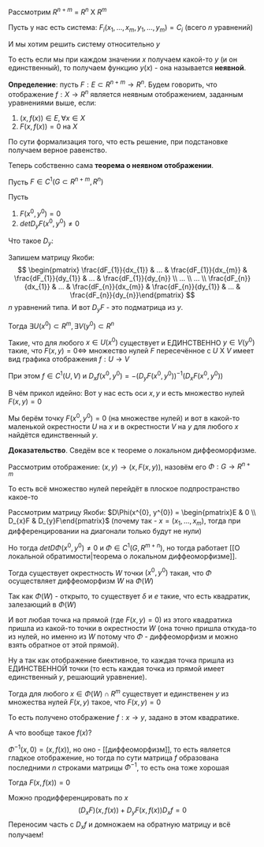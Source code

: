Рассмотрим $R^{n+m}$ = $R^{n}$ X $R^{m}$

Пусть у нас есть система:
$F_{i}(x_{1}, ..., x_{m}, y_{1}, ..., y_{m}) = C_{i}$ (всего $n$ уравнений)

И мы хотим решить систему относительно $y$

То есть если мы при каждом значении $x$ получаем какой-то $y$ (и он единственный), то получаем функцию $y(x)$ - она называется **неявной**.

**Определение**: пусть $F: E \subset R^{n+m} \rightarrow R^{n}$. Будем говорить, что отображение $f: X \rightarrow R^{n}$ является неявным отображением, заданным уравнениями выше, если:

1) $(x, f(x)) \in E, \forall x \in X$
2) $F(x, f(x)) = 0$ на $X$

По сути формализация того, что есть решение, при подстановке получаем верное равенство.

Теперь собственно сама **теорема о неявном отображении**.

Пусть $F \in C^{1}(G \subset R^{n+m}, R^{n})$

Пусть 
1) $F(x^{0}, y^{0}) = 0$
2) $det D_{y}F(x^{0}, y^{0}) \ne 0$

Что такое $D_{y}$:

Запишем матрицу Якоби:
$$
\begin{pmatrix} \frac{dF_{1}}{dx_{1}} & ... & \frac{dF_{1}}{dx_{m}} & \frac{dF_{1}}{dy_{1}} & ... & \frac{dF_{1}}{dy_{n}}  \\ ... \\ ... \\ \frac{dF_{n}}{dx_{1}} & ... & \frac{dF_{n}}{dx_{m}} & \frac{dF_{n}}{dy_{1}} & ... & \frac{dF_{n}}{dy_{n}}\end{pmatrix}
$$
$n$ уравнений типа. И вот $D_{y}F$ - это подматрица из $y$.

Тогда $\exists U(x^{0}) \subset R^{m}, \exists V(y^{0}) \subset R^{n}$

Такие, что для любого $x \in U(x^{0})$ существует и ЕДИНСТВЕННО $y \in V(y^{0})$ такие, что $F(x, y) = 0 \iff$ множество нулей $F$ пересечённое с $U$ X $V$ имеет вид графика отображения $f: U \rightarrow V$

При этом $f \in C^{1}(U, V)$ и $D_{x}f(x^{0}, y^{0}) = -(D_{y}F(x^{0}, y^{0}))^{-1}(D_{x}F(x^{0}, y^{0}))$

В чём прикол идейно:
Вот у нас есть оси $x, y$ и есть множество нулей $F(x, y) = 0$

Мы берём точку $F(x^{0}, y^{0}) = 0$ (на множестве нулей) и вот в какой-то маленькой окрестности $U$ на $x$ и в окрестности $V$ на $y$ для любого $x$ найдётся единственный $y$.

**Доказательство**. Сведём все к теореме о локальном диффеоморфизме.

Рассмотрим отображение:
$(x, y) \rightarrow (x, F(x, y))$, назовём его $\Phi: G \rightarrow R^{n+m}$

То есть всё множество нулей перейдёт в плоское подпространство какое-то

Рассмотрим матрицу Якоби:
$D\Phi(x^{0}, y^{0}) = \begin{pmatrix}E & 0 \\ D_{x}F & D_{y}F\end{pmatrix}$ 
(почему так - $x = (x_{1}, ..., x_{m})$, тогда при дифференцировании на диагонали только будут не нули)

Но тогда $det D\Phi(x^{0}, y^{0}) \ne 0$ и $\Phi \in C^{1}(G, R^{m+n})$, но тогда работает [[О локальной обратимости|теорема о локальном диффеоморфизме]].

Тогда существует окрестность $W$ точки $(x^{0}, y^{0})$ такая, что $\Phi$ осуществляет диффеоморфизм $W$ на $\Phi(W)$

Так как $\Phi(W)$ - открыто, то существует $\delta$ и $e$ такие, что есть квадратик, залезающий в $\Phi(W)$

И вот любая точка на прямой (где $F(x, y) = 0$) из этого квадратика пришла из какой-то точки в окрестности $W$ (она точно пришла откуда-то из нулей, но именно из $W$ потому что $\Phi$ - диффеоморфизм и можно взять обратное от этой прямой).

Ну а так как отображение биективное, то каждая точка пришла из ЕДИНСТВЕННОЙ точки (то есть каждая точка из прямой имеет единственный $y$, решающий уравнение).

Тогда для любого $x \in \Phi(W) \cap R^{m}$ существует и единственен $y$ из множества нулей $F(x, y)$ такое, что $F(x, y) = 0$

То есть получено отображение $f: x \rightarrow y$, задано в этом квадратике.

А что вообще такое $f(x)$?

$\Phi^{-1}(x, 0) = (x, f(x))$, но оно - [[диффеоморфизм]], то есть является гладкое отображение, но тогда по сути матрица $f$ образована последними $n$ строками матрицы $\Phi^{-1}$, то есть она тоже хорошая

Тогда $F(x, f(x)) = 0$

Можно продифференцировать по $x$
$$
(D_{x}F)(x, f(x)) + D_{y}F(x, f(x))D_{x}f = 0
$$
Переносим часть с $D_{x}f$ и домножаем на обратную матрицу и всё получаем!

